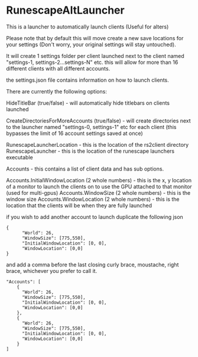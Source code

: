 # RunescapeAltLauncher
This is a launcher to automatically launch clients (Useful for alters)

Please note that by default this will move create a new save locations for your settings (Don't worry, your original settings will stay untouched).

It will create 1 settings folder per client launched next to the client named "settings-1, settings-2...settings-N" etc.
this will allow for more than 16 different clients with all different accounts.


the settings.json file contains information on how to launch clients.

There are currently the following options:

HideTitleBar (true/false) - will automatically hide titlebars on clients launched

CreateDirectoriesForMoreAccounts (true/false) - will create directories next to the launcher named "settings-0, settings-1" etc for each client (this bypasses the limit of 16 account settings saved at once)

RunescapeLauncherLocation - this is the location of the rs2client directory
RunescapeLauncher - this is the location of the runescape launchers executable

Accounts - this contains a list of client data and has sub options.

  Accounts.InitialWindowLocation (2 whole numbers) - this is the x, y location of a monitor to launch the clients on to use the GPU attached to that monitor (used for multi-gpus)
  Accounts.WindowSize (2 whole numbers) - this is the window size
  Accounts.WindowLocation (2 whole numbers) - this is the location that the clients will be when they are fully launched

if you wish to add another account to launch duplicate the following json

```
{
      "World": 26,
      "WindowSize": [775,550],
      "InitialWindowLocation": [0, 0],
      "WindowLocation": [0,0]
}
```

and add a comma before the last closing curly brace, moustache, right brace, whichever you prefer to call it.

```
"Accounts": [
    {
      "World": 26,
      "WindowSize": [775,550],
      "InitialWindowLocation": [0, 0],
      "WindowLocation": [0,0]
    },
    {
      "World": 26,
      "WindowSize": [775,550],
      "InitialWindowLocation": [0, 0],
      "WindowLocation": [0,0]
    }
]
```
